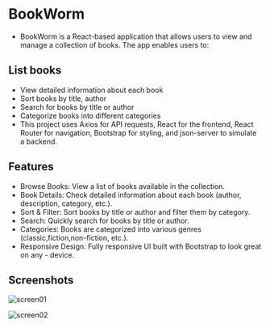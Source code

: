 # BookWorm

- BookWorm is a React-based application that allows users to view and manage a collection of books. The app enables users to:

## List books

- View detailed information about each book
- Sort books by title, author
- Search for books by title or author
- Categorize books into different categories
- This project uses Axios for API requests, React for the frontend, React Router for navigation, Bootstrap for styling, and json-server to simulate a backend.

## Features

- Browse Books: View a list of books available in the collection.
- Book Details: Check detailed information about each book (author, description, category, etc.).
- Sort & Filter: Sort books by title or author and filter them by category.
- Search: Quickly search for books by title or author.
- Categories: Books are categorized into various genres (classic,fiction,non-fiction, etc.).
- Responsive Design: Fully responsive UI built with Bootstrap to look great on any - device.

## Screenshots

![screen01](https://github.com/user-attachments/assets/7188bd9f-bda2-4225-a944-7a671e820851)

![screen02](https://github.com/user-attachments/assets/454da02b-01b4-4b4a-8491-3051bcd69dc8)













